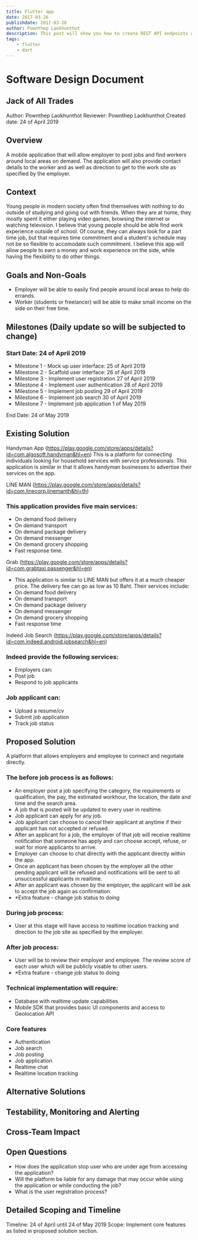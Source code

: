 ```yaml
---
title: Flutter app
date: 2017-03-26
publishdate: 2017-03-26
author: Pownthep Laokhunthot
description: This post will show you how to create REST API endpoints using the Express framework on Node JS, set up a Blockchain for development purposes using Multichain, and get started on journey develop decentralized application.
tags: 
    - flutter
    - dart
---
```

# Software Design Document
## Jack of All Trades
Author: Pownthep Laokhunthot
Reviewer: Pownthep Laokhunthot
Created date: 24 of April 2019

## Overview
A mobile application that will allow employer to post jobs and find workers around local areas on demand. The application will also provide contact details to the worker and as well as direction to get to the work site as specified by the employer. 

## Context
Young people in modern society often find themselves with nothing to do outside of studying and going out with friends. When they are at home, they mostly spent it either playing video games, browsing the internet or watching television. I believe that young people should be able find work experience outside of school. Of course, they can always look for a part time job, but that requires time commitment and a student's schedule may not be so flexible to accomodate such commitment. I believe this app will allow people to earn a  money and work experience on the side, while having the flexibility to do other things. 

## Goals and Non-Goals
- Employer will be able to easily find people around local areas to help do errands.
- Worker (students or freelancer) will be able to make small income on the side on their free time.

## Milestones (Daily update so will be subjected to change)
### Start Date: 24 of April 2019
- Milestone 1 - Mock up user interface: 25 of April 2019
- Milestone 2 - Scaffold user interface: 26 of April 2019
- Milestone 3 - Implement user registration 27 of April 2019
- Milestone 4 - Implement user authentication 28 of April 2019
- Milestone 5 - Implement job posting 29 of April 2019
- Milestone 6 - Implement job search 30 of April 2019
- Milestone 7 - Implement job application 1 of May 2019

End Date: 24 of May 2019

## Existing Solution
Handyman App (https://play.google.com/store/apps/details?id=com.algosoft.handyman&hl=en)
This is a platform for connecting individuals looking for household services with service professionals.
This application is similar in that it allows handyman businesses to advertise their services on the app.


LINE MAN (https://play.google.com/store/apps/details?id=com.linecorp.linemanth&hl=th) 
### This application provides five main services:
- On demand food delivery
- On demand transport
- On demand package delivery
- On demand messenger
- On demand grocery shopping
- Fast response time.

Grab (https://play.google.com/store/apps/details?id=com.grabtaxi.passenger&hl=en)
- This application is similar to LINE MAN but offers it at a much cheaper price. The delivery fee can go as low as 10 Baht. Their services include:
- On demand food delivery
- On demand transport
- On demand package delivery
- On demand messenger
- On demand grocery shopping
- Fast response time

Indeed Job Search (https://play.google.com/store/apps/details?id=com.indeed.android.jobsearch&hl=en)
### Indeed provide the following services:
- Employers can:
- Post job
- Respond to job applicants

### Job applicant can:
- Upload a resume/cv
- Submit job application
- Track job status

## Proposed Solution
A platform that allows employers and employee to connect and negotiate directly. 

### The before job process is as follows:
- An employer post a job specifying the category, the requirements or qualification, the pay, the estimated workhour, the location, the date and time and the search area. 
- A job that is posted will be updated to every user in realtime.
- Job applicant can apply for any job.
- Job applicant can choose to cancel their applicant at anytime if their applicant has not accepted or refused. 
- After an applicant for a job, the employer of that job will receive realtime notification that someone has apply and can choose accept, refuse, or wait for more applicants to arrive. 
- Employer can choose to chat directly with the applicant directly within the app.
- Once an applicant has been chosen by the employer all the other pending applicant will be refused and notifications will be sent to all unsuccessful applicants in realtime.
- After an applicant was chosen by the employer, the applicant will be ask to accept the job again as confirmation.
- *Extra feature - change job status to doing

### During job process:
- User at this stage will have access to realtime location tracking and direction to the job site as specified by the employer.

### After job process:
- User will be to review their employer and employee. The review score of each user which will be publicly visable to other users. 
- *Extra feature - change job status to doing

### Technical implementation will require:
- Database with realtime update capabilities
- Mobile SDK that provides basic UI components and access to Geolocation API

### Core features
- Authentication
- Job search
- Job posting
- Job application
- Realtime chat
- Realtime location tracking

## Alternative Solutions

## Testability, Monitoring and Alerting

## Cross-Team Impact

## Open Questions
- How does the application stop user who are under age from accessing the application?
- Will the platform be liable for any damage that may occur while using the application or while conducting the job?
- What is the user registration process?

## Detailed Scoping and Timeline
Timeline: 24 of April until 24 of May 2019
Scope: Implement core features as listed in proposed solution section.
